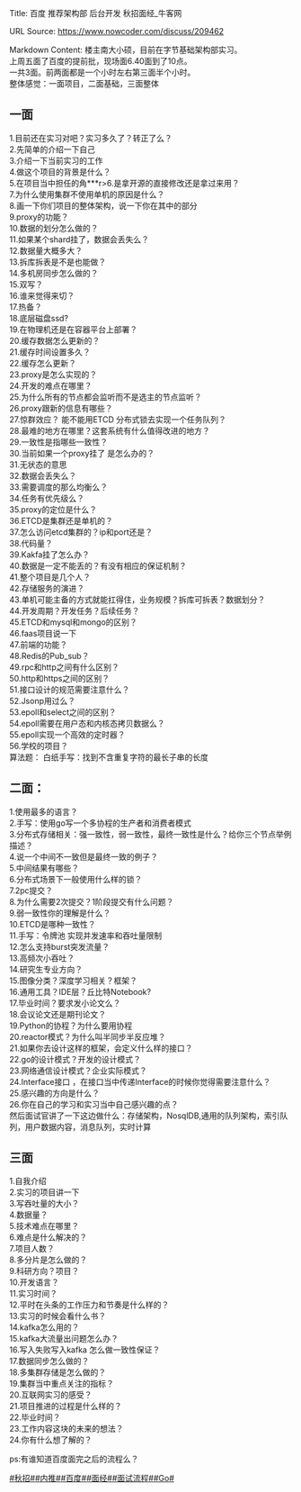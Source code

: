 Title: 百度 推荐架构部 后台开发 秋招面经_牛客网

URL Source: https://www.nowcoder.com/discuss/209462

Markdown Content:
楼主南大小硕，目前在字节基础架构部实习。  
上周五面了百度的提前批，现场面6.40面到了10点。  
一共3面。前两面都是一个小时左右第三面半个小时。  
整体感觉：一面项目，二面基础，三面整体

一面
--

1.目前还在实习对吧？实习多久了？转正了么？  
2.先简单的介绍一下自己  
3.介绍一下当前实习的工作  
4.做这个项目的背景是什么？  
5.在项目当中担任的角\*\*\*r\>6.是拿开源的直接修改还是拿过来用？  
7.为什么使用集群不使用单机的原因是什么？  
8.画一下你们项目的整体架构，说一下你在其中的部分  
9.proxy的功能？  
10.数据的划分怎么做的？  
11.如果某个shard挂了，数据会丢失么？  
12.数据量大概多大？  
13.拆库拆表是不是也能做？  
14.多机房同步怎么做的？  
15.双写？  
16.谁来觉得来切？  
17.热备？  
18.底层磁盘ssd?  
19.在物理机还是在容器平台上部署？  
20.缓存数据怎么更新的？  
21.缓存时间设置多久？  
22.缓存怎么更新？  
23.proxy是怎么实现的？  
24.开发的难点在哪里？  
25.为什么所有的节点都会监听而不是选主的节点监听？  
26.proxy跟新的信息有哪些？  
27.惊群效应？ 能不能用ETCD 分布式锁去实现一个任务队列？  
28.最难的地方在哪里？这套系统有什么值得改进的地方？  
29.一致性是指哪些一致性？  
30.当前如果一个proxy挂了 是怎么办的？  
31.无状态的意思  
32.数据会丢失么？  
33.需要调度的那么均衡么？  
34.任务有优先级么？  
35.proxy的定位是什么？  
36.ETCD是集群还是单机的？  
37.怎么访问etcd集群的？ip和port还是？  
38.代码量？  
39.Kakfa挂了怎么办？  
40.数据是一定不能丢的？有没有相应的保证机制？  
41.整个项目是几个人？  
42.存储服务的演进？  
43.单机可能主备的方式就能扛得住，业务规模？拆库可拆表？数据划分？  
44.开发周期？开发任务？后续任务？  
45.ETCD和mysql和mongo的区别？  
46.faas项目说一下  
47.前端的功能？  
48.Redis的Pub\_sub？  
49.rpc和http之间有什么区别？  
50.http和https之间的区别？  
51.接口设计的规范需要注意什么？  
52.Jsonp用过么？  
53.epoll和select之间的区别？  
54.epoll需要在用户态和内核态拷贝数据么？  
55.epoll实现一个高效的定时器？  
56.学校的项目？  
算法题： 白纸手写：找到不含重复字符的最长子串的长度

二面：
---

1.使用最多的语言？  
2.手写：使用go写一个多协程的生产者和消费者模式  
3.分布式存储相关：强一致性，弱一致性，最终一致性是什么？给你三个节点举例描述？  
4.说一个中间不一致但是最终一致的例子？  
5.中间结果有哪些？  
6.分布式场景下一般使用什么样的锁？  
7.2pc提交？  
8.为什么需要2次提交？1阶段提交有什么问题？  
9.弱一致性你的理解是什么？  
10.ETCD是哪种一致性？  
11.手写：令牌池 实现并发速率和吞吐量限制  
12.怎么支持burst突发流量？  
13.高频次小吞吐？  
14.研究生专业方向？  
15.图像分类？深度学习相关？框架？  
16.通用工具？IDE层？丘比特Notebook?  
17.毕业时间？要求发小论文么？  
18.会议论文还是期刊论文？  
19.Python的协程？为什么要用协程  
20.reactor模式？为什么叫半同步半反应堆？  
21.如果你去设计这样的框架，会定义什么样的接口？  
22.go的设计模式？开发的设计模式？  
23.网络通信设计模式？企业实际模式？  
24.Interface接口 ，在接口当中传递Interface的时候你觉得需要注意什么？  
25.感兴趣的方向是什么？  
26.你在自己的学习和实习当中自己感兴趣的点？  
然后面试官讲了一下这边做什么：存储架构，NosqlDB,通用的队列架构，索引队列，用户数据内容，消息队列，实时计算

三面
--

1.自我介绍  
2.实习的项目讲一下  
3.写吞吐量的大小？  
4.数据量？  
5.技术难点在哪里？  
6.难点是什么解决的？  
7.项目人数？  
8.多分片是怎么做的？  
9.科研方向？项目？  
10.开发语言？  
11.实习时间？  
12.平时在头条的工作压力和节奏是什么样的？  
13.实习的时候会看什么书？  
14.kafka怎么用的？  
15.kafka大流量出问题怎么办？  
16.写入失败写入kafka 怎么做一致性保证？  
17.数据同步怎么做的？  
18.多集群存储是怎么做的？  
19.集群当中重点关注的指标？  
20.互联网实习的感受？  
21.项目推进的过程是什么样的？  
22.毕业时间？  
23.工作内容这块的未来的想法？  
24.你有什么想了解的？

ps:有谁知道百度面完之后的流程么？

[#秋招#](https://www.nowcoder.com/creation/subject/002d6ce4eab1487f9cae3241b5322732)[#内推#](https://www.nowcoder.com/creation/subject/cf8c68e5a0ae45da835c0291f459468a)[#百度#](https://www.nowcoder.com/enterprise/139/discussion)[#面经#](https://www.nowcoder.com/creation/subject/928d551be73f40db82c0ed83286c8783)[#面试流程#](https://www.nowcoder.com/creation/subject/7b0ae3fe28fe4880a615f0355b67a793)[#Go#](https://www.nowcoder.com/creation/subject/f2ba385e9bef4a6ca8e12ee71825dc86)
